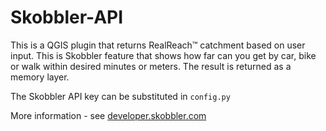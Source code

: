 # Skobbler-API

This is a QGIS plugin that returns RealReach™ catchment based on user input. This is Skobbler feature that shows how far can you get by car, bike or walk within desired minutes or meters. The result is returned as a memory layer.

The Skobbler API key can be substituted in `config.py`

More information - see [developer.skobbler.com](http://developer.skobbler.com/)
